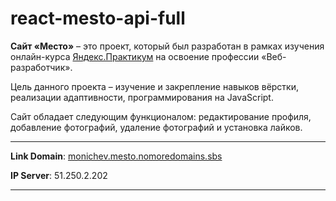 #  react-mesto-api-full

**Сайт «Место»** – это проект, который был разработан в рамках изучения
онлайн-курса [Яндекс.Практикум](https://practicum.yandex.ru/) на освоение профессии «Веб-разработчик».

Цель данного проекта – изучение и закрепление навыков вёрстки, реализации адаптивности, программирования на JavaScript.

Сайт обладает следующим функционалом: редактирование профиля, добавление фотографий, удаление фотографий и установка
лайков.


___
**Link Domain**: [monichev.mesto.nomoredomains.sbs](https://monichev.mesto.nomoredomains.sbs)

**IP Server**: 51.250.2.202
___

